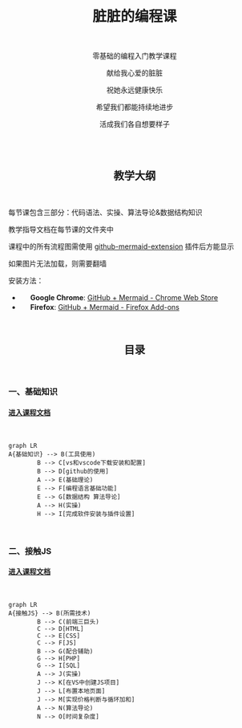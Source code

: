 # <center>脏脏的编程课</center>

<br/>

<center>

零基础的编程入门教学课程

献给我心爱的脏脏

祝她永远健康快乐

希望我们都能持续地进步

活成我们各自想要样子

</center>

<br/>

<br/>

## <center>教学大纲

<br/>

每节课包含三部分：代码语法、实操、算法导论&数据结构知识

教学指导文档在每节课的文件夹中

课程中的所有流程图需使用 [github-mermaid-extension](https://github.com/BackMarket/github-mermaid-extension) 插件后方能显示

如果图片无法加载，则需要翻墙

安装方法：

- <img height="16" src="https://github.com/BackMarket/github-mermaid-extension/raw/master/resources/icons/chrome.svg?sanitize=true"> **Google Chrome**: [GitHub + Mermaid - Chrome Web Store](https://chrome.google.com/webstore/detail/github-%20-mermaid/goiiopgdnkogdbjmncgedmgpoajilohe)
- <img height="16" src="https://github.com/BackMarket/github-mermaid-extension/raw/master/resources/icons/firefox.svg?sanitize=true"> **Firefox**: [GitHub + Mermaid - Firefox Add-ons](https://addons.mozilla.org/en-GB/firefox/addon/github-mermaid/)

<br/>

## <center>目录

<br/>

### 一、基础知识

#### [进入课程文档](https://github.com/AngleOldPig/ZangZang-s-Coding-Course/blob/master/1.%20%E5%9F%BA%E7%A1%80%E7%9F%A5%E8%AF%86/基础知识.md)

<br/>

```mermaid
graph LR
A{基础知识} --> B(工具使用)
        B --> C[vs和vscode下载安装和配置]
        B --> D[github的使用]
        A --> E(基础理论)
        E --> F[编程语言基础功能]
        E --> G[数据结构 算法导论]
        A --> H(实操)
        H --> I[完成软件安装与插件设置]
```

<br/>

### 二、接触JS

#### [进入课程文档](https://github.com/AngleOldPig/ZangZang-s-Coding-Course/blob/master/2.%20%E6%8E%A5%E8%A7%A6JS/%E6%8E%A5%E8%A7%A6JS.md)

<br/>

```mermaid
graph LR
A{接触JS} --> B(所需技术)
        B --> C(前端三巨头)
        C --> D[HTML]
        C --> E[CSS]
        C --> F[JS]
        B --> G(配合辅助)
        G --> H[PHP]
        G --> I[SQL]
        A --> J(实操)
        J --> K[在VS中创建JS项目]
        J --> L[布置本地页面]
        J --> M[实现价格判断与循环加和]
        A --> N(算法导论)
        N --> O[时间复杂度]
```

<br/>

<br/>
